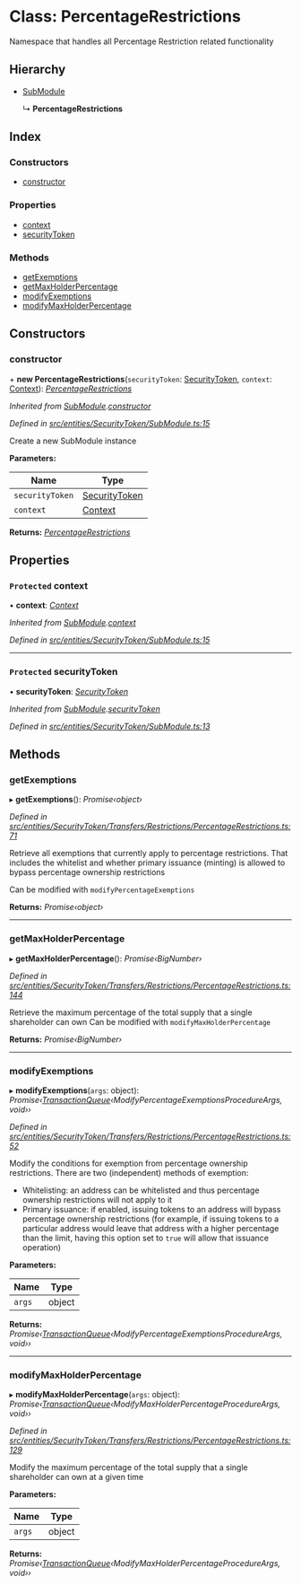 # Class: PercentageRestrictions

Namespace that handles all Percentage Restriction related functionality

## Hierarchy

* [SubModule](entities.securitytoken.submodule.md)

  ↳ **PercentageRestrictions**

## Index

### Constructors

* [constructor](entities.securitytoken.transfers.restrictions.percentagerestrictions.md#constructor)

### Properties

* [context](entities.securitytoken.transfers.restrictions.percentagerestrictions.md#protected-context)
* [securityToken](entities.securitytoken.transfers.restrictions.percentagerestrictions.md#protected-securitytoken)

### Methods

* [getExemptions](entities.securitytoken.transfers.restrictions.percentagerestrictions.md#getexemptions)
* [getMaxHolderPercentage](entities.securitytoken.transfers.restrictions.percentagerestrictions.md#getmaxholderpercentage)
* [modifyExemptions](entities.securitytoken.transfers.restrictions.percentagerestrictions.md#modifyexemptions)
* [modifyMaxHolderPercentage](entities.securitytoken.transfers.restrictions.percentagerestrictions.md#modifymaxholderpercentage)

## Constructors

###  constructor

\+ **new PercentageRestrictions**(`securityToken`: [SecurityToken](entities.securitytoken.securitytoken.md), `context`: [Context](_context_.context.md)): *[PercentageRestrictions](entities.securitytoken.transfers.restrictions.percentagerestrictions.md)*

*Inherited from [SubModule](entities.securitytoken.submodule.md).[constructor](entities.securitytoken.submodule.md#constructor)*

*Defined in [src/entities/SecurityToken/SubModule.ts:15](https://github.com/PolymathNetwork/polymath-sdk/blob/ce52226/src/entities/SecurityToken/SubModule.ts#L15)*

Create a new SubModule instance

**Parameters:**

Name | Type |
------ | ------ |
`securityToken` | [SecurityToken](entities.securitytoken.securitytoken.md) |
`context` | [Context](_context_.context.md) |

**Returns:** *[PercentageRestrictions](entities.securitytoken.transfers.restrictions.percentagerestrictions.md)*

## Properties

### `Protected` context

• **context**: *[Context](_context_.context.md)*

*Inherited from [SubModule](entities.securitytoken.submodule.md).[context](entities.securitytoken.submodule.md#protected-context)*

*Defined in [src/entities/SecurityToken/SubModule.ts:15](https://github.com/PolymathNetwork/polymath-sdk/blob/ce52226/src/entities/SecurityToken/SubModule.ts#L15)*

___

### `Protected` securityToken

• **securityToken**: *[SecurityToken](entities.securitytoken.securitytoken.md)*

*Inherited from [SubModule](entities.securitytoken.submodule.md).[securityToken](entities.securitytoken.submodule.md#protected-securitytoken)*

*Defined in [src/entities/SecurityToken/SubModule.ts:13](https://github.com/PolymathNetwork/polymath-sdk/blob/ce52226/src/entities/SecurityToken/SubModule.ts#L13)*

## Methods

###  getExemptions

▸ **getExemptions**(): *Promise‹object›*

*Defined in [src/entities/SecurityToken/Transfers/Restrictions/PercentageRestrictions.ts:71](https://github.com/PolymathNetwork/polymath-sdk/blob/ce52226/src/entities/SecurityToken/Transfers/Restrictions/PercentageRestrictions.ts#L71)*

Retrieve all exemptions that currently apply to percentage restrictions. That includes the whitelist and whether primary issuance (minting) is allowed to bypass percentage ownership restrictions

Can be modified with `modifyPercentageExemptions`

**Returns:** *Promise‹object›*

___

###  getMaxHolderPercentage

▸ **getMaxHolderPercentage**(): *Promise‹BigNumber›*

*Defined in [src/entities/SecurityToken/Transfers/Restrictions/PercentageRestrictions.ts:144](https://github.com/PolymathNetwork/polymath-sdk/blob/ce52226/src/entities/SecurityToken/Transfers/Restrictions/PercentageRestrictions.ts#L144)*

Retrieve the maximum percentage of the total supply that a single shareholder can own
Can be modified with `modifyMaxHolderPercentage`

**Returns:** *Promise‹BigNumber›*

___

###  modifyExemptions

▸ **modifyExemptions**(`args`: object): *Promise‹[TransactionQueue](entities.transactionqueue.md)‹ModifyPercentageExemptionsProcedureArgs, void››*

*Defined in [src/entities/SecurityToken/Transfers/Restrictions/PercentageRestrictions.ts:52](https://github.com/PolymathNetwork/polymath-sdk/blob/ce52226/src/entities/SecurityToken/Transfers/Restrictions/PercentageRestrictions.ts#L52)*

Modify the conditions for exemption from percentage ownership restrictions. There are two (independent) methods of exemption:

- Whitelisting: an address can be whitelisted and thus percentage ownership restrictions will not apply to it
- Primary issuance: if enabled, issuing tokens to an address will bypass percentage ownership restrictions (for example, if issuing tokens to a particular address would leave that address with a higher percentage than the limit, having this option set to `true` will allow that issuance operation)

**Parameters:**

Name | Type |
------ | ------ |
`args` | object |

**Returns:** *Promise‹[TransactionQueue](entities.transactionqueue.md)‹ModifyPercentageExemptionsProcedureArgs, void››*

___

###  modifyMaxHolderPercentage

▸ **modifyMaxHolderPercentage**(`args`: object): *Promise‹[TransactionQueue](entities.transactionqueue.md)‹ModifyMaxHolderPercentageProcedureArgs, void››*

*Defined in [src/entities/SecurityToken/Transfers/Restrictions/PercentageRestrictions.ts:129](https://github.com/PolymathNetwork/polymath-sdk/blob/ce52226/src/entities/SecurityToken/Transfers/Restrictions/PercentageRestrictions.ts#L129)*

Modify the maximum percentage of the total supply that a single shareholder can own at a given time

**Parameters:**

Name | Type |
------ | ------ |
`args` | object |

**Returns:** *Promise‹[TransactionQueue](entities.transactionqueue.md)‹ModifyMaxHolderPercentageProcedureArgs, void››*
